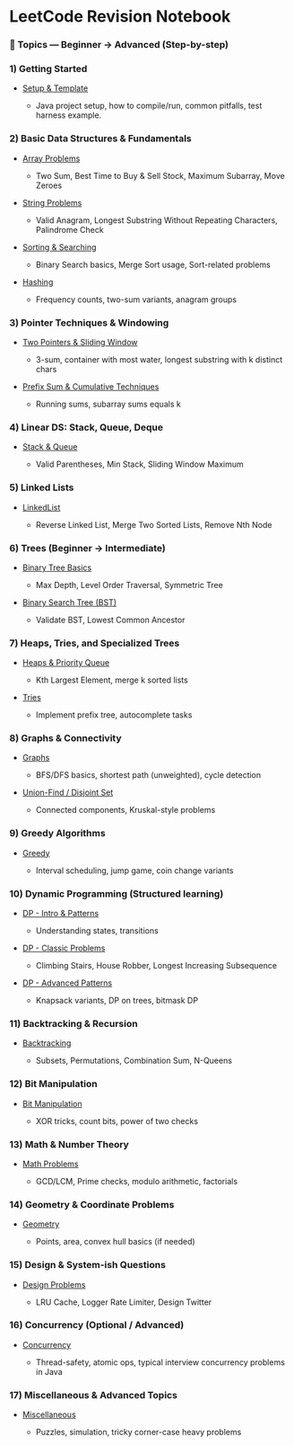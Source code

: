 # LeetCode Revision Notebook

### 🔢 Topics — Beginner → Advanced (Step-by-step)

### 1) Getting Started

- [Setup & Template](./Setup.md)

  - Java project setup, how to compile/run, common pitfalls, test harness example.

### 2) Basic Data Structures & Fundamentals

- [Array Problems](./Array-Problems.md)

  - Two Sum, Best Time to Buy & Sell Stock, Maximum Subarray, Move Zeroes

- [String Problems](./String-Problems.md)

  - Valid Anagram, Longest Substring Without Repeating Characters, Palindrome Check

- [Sorting & Searching](./Sorting-Searching.md)

  - Binary Search basics, Merge Sort usage, Sort-related problems

- [Hashing](./Hashing.md)

  - Frequency counts, two-sum variants, anagram groups

### 3) Pointer Techniques & Windowing

- [Two Pointers & Sliding Window](./TwoPointers-SlidingWindow.md)

  - 3-sum, container with most water, longest substring with k distinct chars

- [Prefix Sum & Cumulative Techniques](./PrefixSum.md)

  - Running sums, subarray sums equals k

### 4) Linear DS: Stack, Queue, Deque

- [Stack & Queue](./Stack-Queue.md)

  - Valid Parentheses, Min Stack, Sliding Window Maximum

### 5) Linked Lists

- [LinkedList](./LinkedList.md)

  - Reverse Linked List, Merge Two Sorted Lists, Remove Nth Node

### 6) Trees (Beginner → Intermediate)

- [Binary Tree Basics](./BinaryTree.md)

  - Max Depth, Level Order Traversal, Symmetric Tree

- [Binary Search Tree (BST)](./BST.md)

  - Validate BST, Lowest Common Ancestor

### 7) Heaps, Tries, and Specialized Trees

- [Heaps & Priority Queue](./Heaps.md)

  - Kth Largest Element, merge k sorted lists

- [Tries](./Tries.md)

  - Implement prefix tree, autocomplete tasks

### 8) Graphs & Connectivity

- [Graphs](./Graphs.md)

  - BFS/DFS basics, shortest path (unweighted), cycle detection

- [Union-Find / Disjoint Set](./UnionFind.md)

  - Connected components, Kruskal-style problems

### 9) Greedy Algorithms

- [Greedy](./Greedy.md)

  - Interval scheduling, jump game, coin change variants

### 10) Dynamic Programming (Structured learning)

- [DP - Intro & Patterns](./DP-Problems.md)

  - Understanding states, transitions

- [DP - Classic Problems](./DP-Problems.md#classic)

  - Climbing Stairs, House Robber, Longest Increasing Subsequence

- [DP - Advanced Patterns](./DP-Problems.md#advanced)

  - Knapsack variants, DP on trees, bitmask DP

### 11) Backtracking & Recursion

- [Backtracking](./Backtracking.md)

  - Subsets, Permutations, Combination Sum, N-Queens

### 12) Bit Manipulation

- [Bit Manipulation](./Bit-Manipulation.md)

  - XOR tricks, count bits, power of two checks

### 13) Math & Number Theory

- [Math Problems](./Math-Problems.md)

  - GCD/LCM, Prime checks, modulo arithmetic, factorials

### 14) Geometry & Coordinate Problems

- [Geometry](./Geometry.md)

  - Points, area, convex hull basics (if needed)

### 15) Design & System-ish Questions

- [Design Problems](./Design.md)

  - LRU Cache, Logger Rate Limiter, Design Twitter

### 16) Concurrency (Optional / Advanced)

- [Concurrency](./Concurrency.md)

  - Thread-safety, atomic ops, typical interview concurrency problems in Java

### 17) Miscellaneous & Advanced Topics

- [Miscellaneous](./Miscellaneous.md)

  - Puzzles, simulation, tricky corner-case heavy problems
